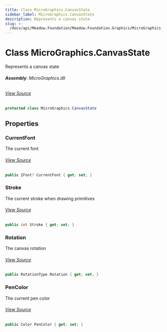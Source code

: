 ```yaml
---
title: Class MicroGraphics.CanvasState
sidebar_label: MicroGraphics.CanvasState
description: Represents a canvas state
slug: >-
  /docs/api/Meadow.Foundation/Meadow.Foundation.Graphics/MicroGraphics.CanvasState
---
```

# Class MicroGraphics.CanvasState
Represents a canvas state

###### **Assembly**: MicroGraphics.dll
###### [View Source](https://github.com/WildernessLabs/Meadow.Foundation.git/blob/develop/Source/Meadow.Foundation.Libraries_and_Frameworks/Graphics.MicroGraphics/Driver/MicroGraphics.Canvas.cs#L11)
```csharp title="Declaration"
protected class MicroGraphics.CanvasState
```
## Properties
### CurrentFont
The current font
###### [View Source](https://github.com/WildernessLabs/Meadow.Foundation.git/blob/develop/Source/Meadow.Foundation.Libraries_and_Frameworks/Graphics.MicroGraphics/Driver/MicroGraphics.Canvas.cs#L16)
```csharp title="Declaration"
public IFont? CurrentFont { get; set; }
```
### Stroke
The current stroke when drawing primitives
###### [View Source](https://github.com/WildernessLabs/Meadow.Foundation.git/blob/develop/Source/Meadow.Foundation.Libraries_and_Frameworks/Graphics.MicroGraphics/Driver/MicroGraphics.Canvas.cs#L21)
```csharp title="Declaration"
public int Stroke { get; set; }
```
### Rotation
The canvas rotation
###### [View Source](https://github.com/WildernessLabs/Meadow.Foundation.git/blob/develop/Source/Meadow.Foundation.Libraries_and_Frameworks/Graphics.MicroGraphics/Driver/MicroGraphics.Canvas.cs#L26)
```csharp title="Declaration"
public RotationType Rotation { get; set; }
```
### PenColor
The current pen color
###### [View Source](https://github.com/WildernessLabs/Meadow.Foundation.git/blob/develop/Source/Meadow.Foundation.Libraries_and_Frameworks/Graphics.MicroGraphics/Driver/MicroGraphics.Canvas.cs#L31)
```csharp title="Declaration"
public Color PenColor { get; set; }
```
